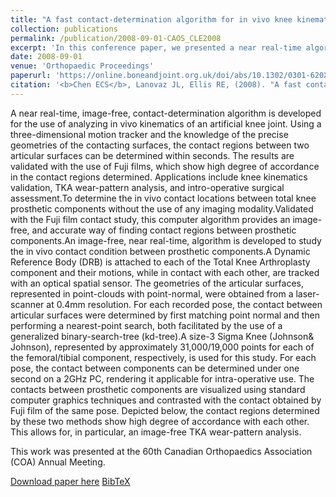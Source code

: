 ```yaml
---
title: "A fast contact-determination algorithm for in vivo knee kinematics analysis"
collection: publications
permalink: /publication/2008-09-01-CAOS_CLE2008
excerpt: 'In this conference paper, we presented a near real-time algorithm for collision detection betweeen two surfaces and applied it to analyze joint kinematics.'
date: 2008-09-01
venue: 'Orthopaedic Proceedings'
paperurl: 'https://online.boneandjoint.org.uk/doi/abs/10.1302/0301-620X.90BSUPP_I.0880097b'
citation: '<b>Chen ECS</b>, Lanovaz JL, Ellis RE, (2008). "A fast contact-determination algorithm for in vivo knee kinematics analysis"; in <i>Orthopaedic Proceedings</i>, 90-B(Supp_I), pp. 97.'
---
```


A near real-time, image-free, contact-determination algorithm is developed for the use of analyzing in vivo kinematics of an artificial knee joint. Using a three-dimensional motion tracker and the knowledge of the precise geometries of the contacting surfaces, the contact regions between two articular surfaces can be determined within seconds. The results are validated with the use of Fuji films, which show high degree of accordance in the contact regions determined. Applications include knee kinematics validation, TKA wear-pattern analysis, and intro-operative surgical assessment.To determine the in vivo contact locations between total knee prosthetic components without the use of any imaging modality.Validated with the Fuji film contact study, this computer algorithm provides an image-free, and accurate way of finding contact regions between prosthetic components.An image-free, near real-time, algorithm is developed to study the in vivo contact condition between prosthetic components.A Dynamic Reference Body (DRB) is attached to each of the Total Knee Arthroplasty component and their motions, while in contact with each other, are tracked with an optical spatial sensor. The geometries of the articular surfaces, represented in point-clouds with point-normal, were obtained from a laser-scanner at 0.4mm resolution. For each recorded pose, the contact between articular surfaces were determined by first matching point normal and then performing a nearest-point search, both facilitated by the use of a generalized binary-search-tree (kd-tree).A size-3 Sigma Knee (Johnson\& Johnson), represented by approximately 31,000/19,000 points for each of the femoral/tibial component, respectively, is used for this study. For each pose, the contact between components can be determined under one second on a 2GHz PC, rendering it applicable for intra-operative use. The contacts between prosthetic components are visualized using standard computer graphics techniques and contrasted with the contact obtained by Fuji film of the same pose. Depicted below, the contact regions determined by these two methods show high degree of accordance with each other. This allows for, in particular, an image-free TKA wear-pattern analysis.

This work was presented at the 60th Canadian Orthopaedics Association (COA) Annual Meeting.

[Download paper here](https://online.boneandjoint.org.uk/doi/abs/10.1302/0301-620X.90BSUPP_I.0880097b) [BibTeX](./../files/bibtex/CLE2008.bib)